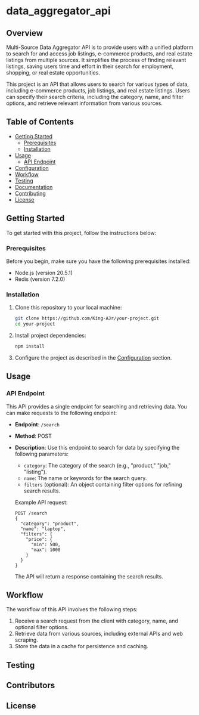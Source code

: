 # data_aggregator_api

## Overview
Multi-Source Data Aggregator API is to provide users with a unified platform to search for and access job listings, e-commerce products, and real estate listings from multiple sources. It simplifies the process of finding relevant listings, saving users time and effort in their search for employment, shopping, or real estate opportunities.

This project is an API that allows users to search for various types of data, including e-commerce products, job listings, and real estate listings. Users can specify their search criteria, including the category, name, and filter options, and retrieve relevant information from various sources.

## Table of Contents

- [Getting Started](#getting-started)
  - [Prerequisites](#prerequisites)
  - [Installation](#installation)
- [Usage](#usage)
  - [API Endpoint](#api-endpoint)
- [Configuration](#configuration)
- [Workflow](#workflow)
- [Testing](#testing)
- [Documentation](#documentation)
- [Contributing](#contributing)
- [License](#license)

## Getting Started

To get started with this project, follow the instructions below:

### Prerequisites

Before you begin, make sure you have the following prerequisites installed:

- Node.js (version 20.5.1)
- Redis (version 7.2.0)

### Installation

1. Clone this repository to your local machine:

   ```bash
   git clone https://github.com/King-AJr/your-project.git
   cd your-project
   ```

2. Install project dependencies:

   ```bash
   npm install
   ```

3. Configure the project as described in the [Configuration](#configuration) section.

## Usage

### API Endpoint

This API provides a single endpoint for searching and retrieving data. You can make requests to the following endpoint:

- **Endpoint**: `/search`
- **Method**: POST
- **Description**: Use this endpoint to search for data by specifying the following parameters:

  - `category`: The category of the search (e.g., "product," "job," "listing").
  - `name`: The name or keywords for the search query.
  - `filters` (optional): An object containing filter options for refining search results.

  Example API request:

  ```http
  POST /search
  {
    "category": "product",
    "name": "laptop",
    "filters": {
      "price": {
        "min": 500,
        "max": 1000
      }
    }
  }
  ```

  The API will return a response containing the search results.



## Workflow

The workflow of this API involves the following steps:

1. Receive a search request from the client with category, name, and optional filter options.
2. Retrieve data from various sources, including external APIs and web scraping.
3. Store the data in a cache for persistence and caching.


## Testing


## Contributors



## License

